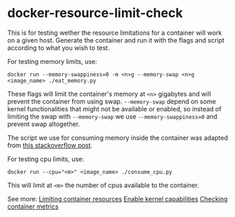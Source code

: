# docker-resource-limit-check

This is for testing wether the resource limitations for a container will work on a given host. Generate the container and run it with the flags and script according to what you wish to test.

For testing memory limits, use:

```
docker run --memory-swappiness=0 -m <n>g --memory-swap <n>g <image_name> ./eat_memory.py
```

These flags will limit the container's memory at `<n>` gigabytes and will prevent the container from using swap. `--memory-swap` depend on some kernel functionalities that might not be available or enabled, so instead of limiting the swap with `--memory-swap` we use `--memory-swappiness=0` and prevent swap altogether.

The script we use for consuming memory inside the container was adapted from [this stackoverflow post](https://stackoverflow.com/questions/6317818/how-to-eat-memory-using-python).

For testing cpu limits, use:

```
docker run --cpu="<m>" <image_name> ./consume_cpu.py
```

This will limit at `<m>` the number of cpus available to the container.

See more:
[Limiting container resources](https://docs.docker.com/engine/admin/resource_constraints/)
[Enable kernel capabilities](https://docs.docker.com/engine/installation/linux/linux-postinstall/#your-kernel-does-not-support-cgroup-swap-limit-capabilities)
[Checking container metrics](https://blog.docker.com/2013/10/gathering-lxc-docker-containers-metrics/)
